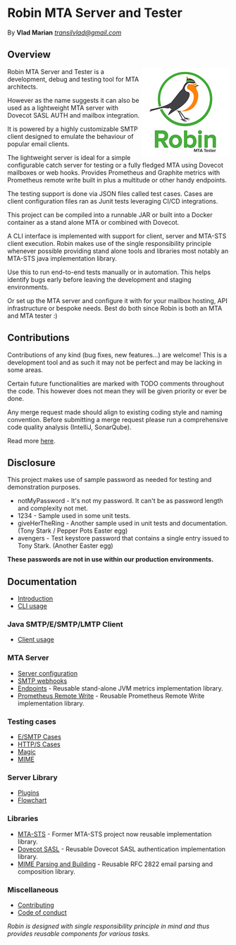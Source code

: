 Robin MTA Server and Tester
===========================
By **Vlad Marian** *<transilvlad@gmail.com>*


Overview
--------
<img align="right" width="200" height="200" src="doc/img/robin.jpg" alt="Logo">
Robin MTA Server and Tester is a development, debug and testing tool for MTA architects.

However as the name suggests it can also be used as a lightweight MTA server with Dovecot SASL AUTH and mailbox integration.

It is powered by a highly customizable SMTP client designed to emulate the behaviour of popular email clients.

The lightweight server is ideal for a simple configurable catch server for testing or a fully fledged MTA using Dovecot mailboxes or web hooks.
Provides Prometheus and Graphite metrics with Prometheus remote write built in plus a multitude or other handy endpoints.

The testing support is done via JSON files called test cases.
Cases are client configuration files ran as Junit tests leveraging CI/CD integrations.

This project can be compiled into a runnable JAR or built into a Docker container as a stand alone MTA or combined with Dovecot.

A CLI interface is implemented with support for client, server and MTA-STS client execution.
Robin makes use of the single responsibility principle whenever possible providing stand alone tools and libraries most notably an MTA-STS java implementation library.

Use this to run end-to-end tests manually or in automation.
This helps identify bugs early before leaving the development and staging environments.

Or set up the MTA server and configure it with for your mailbox hosting, API infrastructure or bespoke needs.
Best do both since Robin is both an MTA and MTA tester :)

Contributions
-------------
Contributions of any kind (bug fixes, new features...) are welcome!
This is a development tool and as such it may not be perfect and may be lacking in some areas.

Certain future functionalities are marked with TODO comments throughout the code.
This however does not mean they will be given priority or ever be done.

Any merge request made should align to existing coding style and naming convention.
Before submitting a merge request please run a comprehensive code quality analysis (IntelliJ, SonarQube).

Read more [here](contributing.md).


Disclosure
----------
This project makes use of sample password as needed for testing and demonstration purposes.

- notMyPassword - It's not my password. It can't be as password length and complexity not met.
- 1234 - Sample used in some unit tests.
- giveHerTheRing - Another sample used in unit tests and documentation. (Tony Stark / Pepper Pots Easter egg)
- avengers - Test keystore password that contains a single entry issued to Tony Stark. (Another Easter egg)

**These passwords are not in use within our production environments.**


Documentation
-------------
- [Introduction](doc/introduction.md)
- [CLI usage](doc/cli.md)

### Java SMTP/E/SMTP/LMTP Client
- [Client usage](doc/client.md)

### MTA Server
- [Server configuration](doc/server.md)
- [SMTP webhooks](doc/webhooks.md)
- [Endpoints](doc/endpoints.md) - Reusable stand-alone JVM metrics implementation library.
- [Prometheus Remote Write](doc/prometheus.md) - Reusable Prometheus Remote Write implementation library.

### Testing cases
- [E/SMTP Cases](doc/case.md)
- [HTTP/S Cases](doc/case.md)
- [Magic](doc/magic.md)
- [MIME](doc/mime.md)

### Server Library
- [Plugins](doc/plugins.md)
- [Flowchart](doc/flowchart.md)

### Libraries
- [MTA-STS](doc/lib/mta-sts/readme.md) - Former MTA-STS project now reusable implementation library.
- [Dovecot SASL](doc/lib/dovecot-sasl.md) - Reusable Dovecot SASL authentication implementation library.
- [MIME Parsing and Building](doc/lib/mime.md) - Reusable RFC 2822 email parsing and composition library.

### Miscellaneous
- [Contributing](contributing.md)
- [Code of conduct](code_of_conduct.md)

_Robin is designed with single responsibility principle in mind and thus provides reusable components for various tasks._

